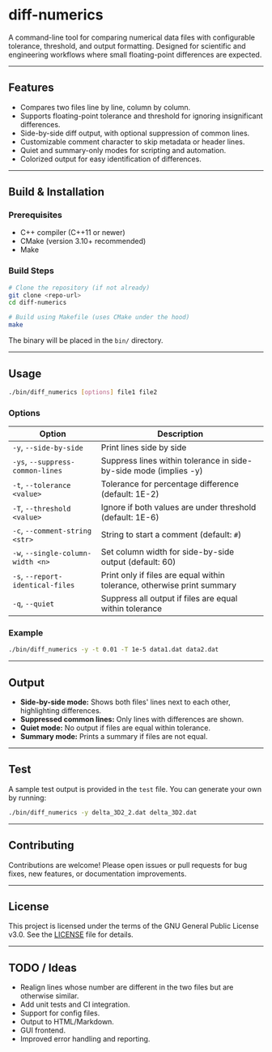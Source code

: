 # diff-numerics

A command-line tool for comparing numerical data files with configurable tolerance, threshold, and output formatting. Designed for scientific and engineering workflows where small floating-point differences are expected.

---

## Features

- Compares two files line by line, column by column.
- Supports floating-point tolerance and threshold for ignoring insignificant differences.
- Side-by-side diff output, with optional suppression of common lines.
- Customizable comment character to skip metadata or header lines.
- Quiet and summary-only modes for scripting and automation.
- Colorized output for easy identification of differences.

---

## Build & Installation

### Prerequisites

- C++ compiler (C++11 or newer)
- CMake (version 3.10+ recommended)
- Make

### Build Steps

```bash
# Clone the repository (if not already)
git clone <repo-url>
cd diff-numerics

# Build using Makefile (uses CMake under the hood)
make
```

The binary will be placed in the `bin/` directory.

---

## Usage

```bash
./bin/diff_numerics [options] file1 file2
```

### Options

| Option                        | Description                                                                 |
|-------------------------------|-----------------------------------------------------------------------------|
| `-y`, `--side-by-side`        | Print lines side by side                                                    |
| `-ys`, `--suppress-common-lines` | Suppress lines within tolerance in side-by-side mode (implies -y)         |
| `-t`, `--tolerance <value>`   | Tolerance for percentage difference (default: 1E-2)                         |
| `-T`, `--threshold <value>`   | Ignore if both values are under threshold (default: 1E-6)                   |
| `-c`, `--comment-string <str>`| String to start a comment (default: `#`)                                    |
| `-w`, `--single-column-width <n>` | Set column width for side-by-side output (default: 60)                  |
| `-s`, `--report-identical-files` | Print only if files are equal within tolerance, otherwise print summary   |
| `-q`, `--quiet`               | Suppress all output if files are equal within tolerance                     |

### Example

```bash
./bin/diff_numerics -y -t 0.01 -T 1e-5 data1.dat data2.dat
```

---

## Output

- **Side-by-side mode:** Shows both files' lines next to each other, highlighting differences.
- **Suppressed common lines:** Only lines with differences are shown.
- **Quiet mode:** No output if files are equal within tolerance.
- **Summary mode:** Prints a summary if files are not equal.

---

## Test

A sample test output is provided in the `test` file. You can generate your own by running:

```bash
./bin/diff_numerics -y delta_3D2_2.dat delta_3D2.dat
```

---

## Contributing

Contributions are welcome! Please open issues or pull requests for bug fixes, new features, or documentation improvements.

---

## License

This project is licensed under the terms of the GNU General Public License v3.0. See the [LICENSE](LICENSE) file for details.

---

## TODO / Ideas

- Realign lines whose number are different in the two files but are otherwise similar.
- Add unit tests and CI integration.
- Support for config files.
- Output to HTML/Markdown.
- GUI frontend.
- Improved error handling and reporting.
